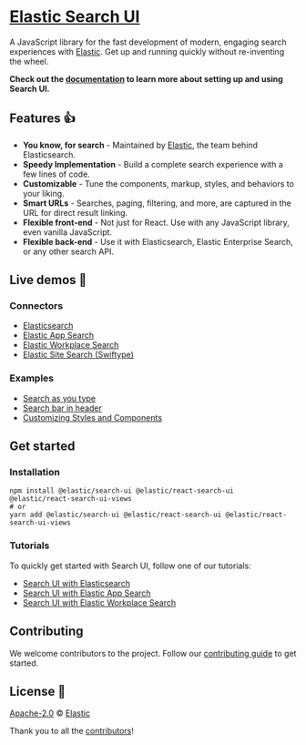 # [Elastic Search UI](https://docs.elastic.co/search-ui)

A JavaScript library for the fast development of modern, engaging search experiences with [Elastic](https://www.elastic.co/). Get up and running quickly without re-inventing the wheel.

**Check out the [documentation](https://docs.elastic.co/search-ui) to learn more about setting up and using Search UI.**

## Features 👍

- **You know, for search** - Maintained by [Elastic](https://elastic.co), the team behind Elasticsearch.
- **Speedy Implementation** - Build a complete search experience with a few lines of code.
- **Customizable** - Tune the components, markup, styles, and behaviors to your liking.
- **Smart URLs** - Searches, paging, filtering, and more, are captured in the URL for direct result linking.
- **Flexible front-end** - Not just for React. Use with any JavaScript library, even vanilla JavaScript.
- **Flexible back-end** - Use it with Elasticsearch, Elastic Enterprise Search, or any other search API.

## Live demos 👀

### Connectors

- [Elasticsearch](https://codesandbox.io/s/github/elastic/search-ui/tree/master/examples/sandbox?from-embed=&initialpath=/elasticsearch&file=/src/pages/elasticsearch/index.js)
- [Elastic App Search](https://codesandbox.io/s/github/elastic/search-ui/tree/master/examples/sandbox?from-embed=&initialpath=/app-search&file=/src/pages/app-search/index.js)
- [Elastic Workplace Search](https://codesandbox.io/s/github/elastic/search-ui/tree/master/examples/sandbox?from-embed=&initialpath=/workplace-search&file=/src/pages/workplace-search/index.js)
- [Elastic Site Search (Swiftype)](https://codesandbox.io/s/github/elastic/search-ui/tree/master/examples/sandbox?from-embed=&initialpath=/site-search&file=/src/pages/site-search/index.js)

### Examples

- [Search as you type](https://codesandbox.io/s/github/elastic/search-ui/tree/master/examples/sandbox?from-embed=&initialpath=/search-as-you-type&file=/src/pages/search-as-you-type/index.js)
- [Search bar in header](https://codesandbox.io/s/github/elastic/search-ui/tree/master/examples/sandbox?from-embed=&initialpath=/search-bar-in-header&file=/src/pages/search-bar-in-header/index.js)
- [Customizing Styles and Components](https://codesandbox.io/s/github/elastic/search-ui/tree/master/examples/sandbox?from-embed=&initialpath=/customizing-styles-and-html&file=/src/pages/customizing-styles-and-html/index.js)

## Get started

### Installation

```
npm install @elastic/search-ui @elastic/react-search-ui @elastic/react-search-ui-views
# or
yarn add @elastic/search-ui @elastic/react-search-ui @elastic/react-search-ui-views
```

### Tutorials

To quickly get started with Search UI, follow one of our tutorials:

- [Search UI with Elasticsearch](https://docs.elastic.co/search-ui/tutorials/elasticsearch)
- [Search UI with Elastic App Search](https://docs.elastic.co/search-ui/tutorials/app-search)
- [Search UI with Elastic Workplace Search](https://docs.elastic.co/search-ui/tutorials/workplace-search)

## Contributing

We welcome contributors to the project. Follow our [contributing guide](./CONTRIBUTING.md) to get started.

## License 📗

[Apache-2.0](https://github.com/elastic/search-ui/blob/master/LICENSE.txt) © [Elastic](https://github.com/elastic)

Thank you to all the [contributors](https://github.com/elastic/search-ui/graphs/contributors)!
